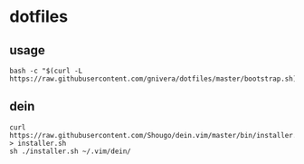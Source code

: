 # dotfiles

## usage

```
bash -c "$(curl -L https://raw.githubusercontent.com/gnivera/dotfiles/master/bootstrap.sh)"
```

## dein

```
curl https://raw.githubusercontent.com/Shougo/dein.vim/master/bin/installer.sh > installer.sh
sh ./installer.sh ~/.vim/dein/
```
